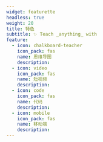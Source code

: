 ```yaml
---
widget: featurette
headless: true
weight: 20
title: 特色
subtitle: ✨ Teach _anything_ with
feature:
  - icon: chalkboard-teacher
    icon_pack: fas
    name: 思维导图
    description:
  - icon: video
    icon_pack: fas
    name: 短视频
    description:
  - icon: code
    icon_pack: fas
    name: 代码
    description:
  - icon: mobile
    icon_pack: fas
    name: 移动端
    description:
---
```

